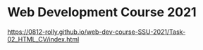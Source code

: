 # Web Development Course 2021

https://0812-rolly.github.io/web-dev-course-SSU-2021/Task-02_HTML_CV/index.html
